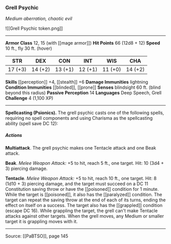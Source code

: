 ### Grell Psychic
_Medium aberration, chaotic evil_

![[Grell Psychic token.png]]


---

**Armor Class** 12, 15 (with [[mage armor]])
**Hit Points** 66 (12d8 + 12)
**Speed** 10 ft., fly 30 ft. (hover)

| STR     | DEX     | CON     | INT     | WIS     | CHA     |
|---------|---------|---------|---------|---------|---------|
| 17 (+3) | 14 (+2) | 13 (+1) | 12 (+1) | 11 (+0) | 14 (+2) |

**Skills** [[perception]] +4, [[stealth]] +6
**Damage Immunities** lightning
**Condition Immunities** [[blinded]], [[prone]]
**Senses** blindsight 60 ft. (blind beyond this radius)
**Passive Perception** 14
**Languages** Deep Speech, Grell
**Challenge** 4 (1,100 XP)

---

**Spellcasting (Psionics).** The grell psychic casts one of the following spells, requiring no spell components and using Charisma as the spellcasting ability (spell save DC 12):

##### Actions
**Multiattack**. The grell psychic makes one Tentacle attack and one Beak attack.

**Beak**. _Melee Weapon Attack:_ +5 to hit, reach 5 ft., one target. Hit: 10 (3d4 + 3) piercing damage.

**Tentacle**. _Melee Weapon Attack:_ +5 to hit, reach 10 ft., one target. Hit: 8 (1d10 + 3) piercing damage, and the target must succeed on a DC 11 Constitution saving throw or have the [[poisoned]] condition for 1 minute. While the target is [[poisoned]], it also has the [[paralyzed]] condition. The target can repeat the saving throw at the end of each of its turns, ending the effect on itself on a success. The target also has the [[grappled]] condition (escape DC 16). While grappling the target, the grell can't make Tentacle attacks against other targets. When the grell moves, any Medium or smaller target it is grappling moves with it.


---

Source: [[PaBTSO]], page 145